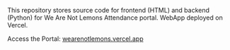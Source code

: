 This repository stores source code for frontend (HTML) and backend (Python) for We Are Not Lemons Attendance portal. 
WebApp deployed on Vercel. 

Access the Portal: [wearenotlemons.vercel.app](https://wearenotlemons.vercel.app)
